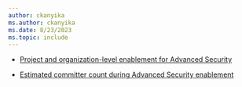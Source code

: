 ```yaml
---
author: ckanyika
ms.author: ckanyika
ms.date: 8/23/2023
ms.topic: include
---
```


- [Project and organization-level enablement for Advanced Security ](#project-and-organization-level-enablement-for-advanced-security )

- [Estimated committer count during Advanced Security enablement ](#estimated-committer-count-during-advanced-security-enablement )

